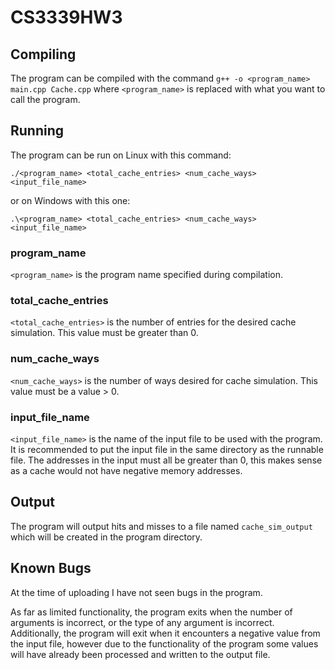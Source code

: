 # CS3339HW3

## Compiling
The program can be compiled with the command ```g++ -o <program_name> main.cpp Cache.cpp``` where ```<program_name>``` is replaced with what you want to call the program.

## Running
The program can be run on Linux with this command:
```
./<program_name> <total_cache_entries> <num_cache_ways> <input_file_name>
```
or on Windows with this one:
```
.\<program_name> <total_cache_entries> <num_cache_ways> <input_file_name>
``` 
### program_name
```<program_name>``` is the program name specified during compilation.
### total_cache_entries
```<total_cache_entries>``` is the number of entries for the desired cache simulation. This value must be greater than 0.
### num_cache_ways
```<num_cache_ways>``` is the number of ways desired for cache simulation. This value must be a value > 0.
### input_file_name
```<input_file_name>``` is the name of the input file to be used with the program. It is recommended to put the input file in the same directory as the runnable file. The addresses in the input must all be greater than 0, this makes sense as a cache would not have negative memory addresses.

## Output
The program will output hits and misses to a file named ```cache_sim_output``` which will be created in the program directory.

## Known Bugs
At the time of uploading I have not seen bugs in the program. 

As far as limited functionality, the program exits when the number of arguments is incorrect, or the type of any argument is incorrect. Additionally, the program will exit when it encounters a negative value from the input file, however due to the functionality of the program some values will have already been processed and written to the output file.
